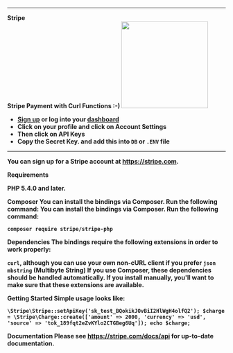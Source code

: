 <hr>
<b>Stripe<b>
  
 <br>
 Stripe Payment with Curl Functions :-) 
<img src="https://stripe.com/img/about/logos/logos/black@2x.png" width="200">
<br>

- <a href="https://stripe.com/" target="_blank">Sign up</a> or log into your <a href="https://manage.stripe.com" target="_blank">dashboard</a>
- Click on your profile and click on Account Settings
- Then click on **API Keys**
- Copy the **Secret Key**. and add this into `DB` or `.ENV` file

<hr> 

You can sign up for a Stripe account at https://stripe.com.

Requirements

PHP 5.4.0 and later.

Composer
You can install the bindings via Composer. Run the following command:
You can install the bindings via Composer. Run the following command:

 `composer require stripe/stripe-php`
 
 Dependencies
The bindings require the following extensions in order to work properly:

`curl`, although you can use your own non-cURL client if you prefer
`json`
`mbstring` (Multibyte String)
If you use Composer, these dependencies should be handled automatically. If you install manually, you'll want to make sure that these extensions are available.

<b>Getting Started</b>
Simple usage looks like:

`\Stripe\Stripe::setApiKey('sk_test_BQokikJOvBiI2HlWgH4olfQ2');
$charge = \Stripe\Charge::create(['amount' => 2000, 'currency' => 'usd', 'source' => 'tok_189fqt2eZvKYlo2CTGBeg6Uq']);
echo $charge;`

Documentation
Please see <a href="https://stripe.com/docs/api">https://stripe.com/docs/api</a> for up-to-date documentation.
 
 
